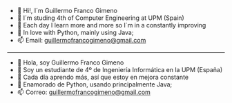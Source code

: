 
- 👋 Hi!, I´m Guillermo Franco Gimeno
- 👀 I´m studing 4th of Computer Engineering at UPM (Spain)
- 🌱 Each day I learn more and more so I´m in a constantly improving
- 💞️ In love with Python, mainly using Java;
- 📫 Email: guillermofrancogimeno@gmail.com
-----------------------
- 👋 Hola, soy Guillermo Franco Gimeno
- 👀 Soy un estudiante de 4º de Ingeniería Informática en la UPM (España)
- 🌱 Cada día aprendo más, así que estoy en mejora constante
- 💞️ Enamorado de Python, usando principalmente Java;
- 📫 Correo: guillermofrancogimeno@gmail.com


<!---
GF3000/GF3000 is a ✨ special ✨ repository because its `README.md` (this file) appears on your GitHub profile.
You can click the Preview link to take a look at your changes.
--->
